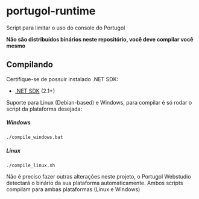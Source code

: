 # portugol-runtime
Script para limitar o uso do console do Portugol

**Não são distribuídos binários neste repositório, você deve compilar você mesmo**

## Compilando

Certifique-se de possuir instalado .NET SDK:
* [.NET SDK](https://www.microsoft.com/net/learn/get-started) (2.1+)

Suporte para Linux (Debian-based) e Windows, para compilar é só rodar o script da plataforma desejada:
##### Windows
```sh
./compile_windows.bat
```
##### Linux
```sh
./compile_linux.sh
```

Não é preciso fazer outras alterações neste projeto, o Portugol Webstudio detectará o binário da sua plataforma automaticamente.
Ambos scripts compilam para ambas plataformas (Linux e Windows)